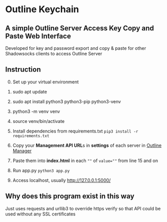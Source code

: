 # Outline Keychain

## A simple Outline Server Access Key Copy and Paste Web Interface

Developed for key and password export and copy & paste for other Shadowsocks clients to access Outline Server

## Instruction
0. Set up your virtual environment
  1.  sudo apt update
  2.  sudo apt install python3 python3-pip python3-venv
  3.  python3 -m venv venv
  4.  source venv/bin/activate

0. Install dependencies from requirements.txt 
`pip3 install -r requirements.txt` 

0. Copy your **Management API URL**s in **settings** of each server in [Outline Manager](https://getoutline.org/en/home)

0. Paste them into **index.html** in each `""` of `value=""` from line 15 and on

0. Run app.py 
`python3 app.py`

0. Access localhost, usually http://127.0.0.1:5000/

## Why does this program exist in this way
Just uses requests and urllib3 to override https verify so that API could be used without any SSL certificates

